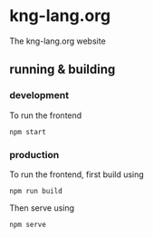 # kng-lang.org
The kng-lang.org website



## running & building


### development
To run the frontend
```
npm start
```
### production
To run the frontend, first build using
```
npm run build
```
Then serve using
```
npm serve
```
